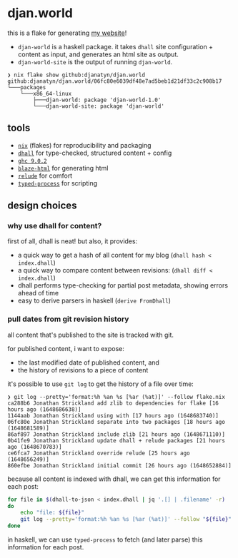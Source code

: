 # djan.world

this is a flake for generating [my website](https://djan.world)!

* `djan-world` is a haskell package. it takes `dhall` site configuration + content as input, and generates an html site as output.
* `djan-world-site` is the output of running `djan-world`.

```
❯ nix flake show github:djanatyn/djan.world
github:djanatyn/djan.world/06fc80e6039df48e7ad5beb1d21df33c2c908b17
└───packages
    └───x86_64-linux
        ├───djan-world: package 'djan-world-1.0'
        └───djan-world-site: package 'djan-world'
```

## tools

* [`nix`](https://nixos.wiki/wiki/Flakes) (flakes) for reproducibility and packaging
* [`dhall`](https://dhall-lang.org/) for type-checked, structured content + config
* [`ghc 9.0.2`](https://www.haskell.org/ghc/download_ghc_9_0_2.html)
* [`blaze-html`](https://hackage.haskell.org/package/blaze-html) for generating html
* [`relude`](https://hackage.haskell.org/package/relude) for comfort
* [`typed-process`](https://hackage.haskell.org/package/typed-process) for scripting

## design choices

### why use dhall for content?

first of all, dhall is neat! but also, it provides:

* a quick way to get a hash of all content for my blog (`dhall hash < index.dhall`)
* a quick way to compare content between revisions: (`dhall diff < index.dhall`)
* dhall performs type-checking for partial post metadata, showing errors ahead of time
* easy to derive parsers in haskell (`derive FromDhall`)

### pull dates from git revision history

all content that's published to the site is tracked with git.

for published content, i want to expose:
* the last modified date of published content, and
* the history of revisions to a piece of content

it's possible to use `git log` to get the history of a file over time:
```
❯ git log --pretty='format:%h %an %s [%ar (%at)]' --follow flake.nix
ca288b6 Jonathan Strickland add zlib to dependencies for flake [16 hours ago (1648686638)]
1144aab Jonathan Strickland using with [17 hours ago (1648683740)]
06fc80e Jonathan Strickland separate into two packages [18 hours ago (1648681589)]
86af897 Jonathan Strickland include zlib [21 hours ago (1648671110)]
0b41fe9 Jonathan Strickland update dhall + relude packages [21 hours ago (1648670783)]
ce6fca7 Jonathan Strickland override relude [25 hours ago (1648656249)]
860efbe Jonathan Strickland initial commit [26 hours ago (1648652884)]
```

because all content is indexed with dhall, we can get this information for each post:
```sh
for file in $(dhall-to-json < index.dhall | jq '.[] | .filename' -r)
do 
    echo "file: ${file}"
    git log --pretty='format:%h %an %s [%ar (%at)]' --follow "${file}"
done 
```

in haskell, we can use `typed-process` to fetch (and later parse) this information for each post.

